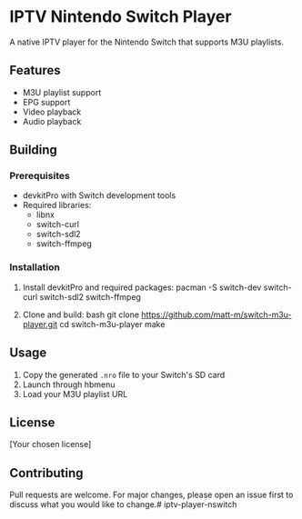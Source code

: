 # IPTV Nintendo Switch Player

A native IPTV player for the Nintendo Switch that supports M3U playlists.

## Features

- M3U playlist support
- EPG support
- Video playback
- Audio playback

## Building

### Prerequisites

- devkitPro with Switch development tools
- Required libraries:
  - libnx
  - switch-curl
  - switch-sdl2
  - switch-ffmpeg

### Installation

1. Install devkitPro and required packages: pacman -S switch-dev switch-curl switch-sdl2 switch-ffmpeg

2. Clone and build:
    bash
    git clone https://github.com/matt-m/switch-m3u-player.git
    cd switch-m3u-player
    make


## Usage

1. Copy the generated `.nro` file to your Switch's SD card
2. Launch through hbmenu
3. Load your M3U playlist URL

## License

[Your chosen license]

## Contributing

Pull requests are welcome. For major changes, please open an issue first to discuss what you would like to change.#   i p t v - p l a y e r - n s w i t c h  
 